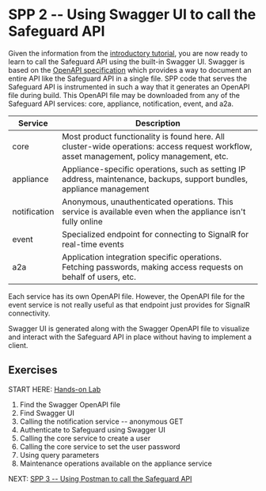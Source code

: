 # SPP 2 -- Using Swagger UI to call the Safeguard API

Given the information from the [introductory tutorial](../spp1-introduction),
you are now ready to learn to call the Safeguard API using the built-in Swagger
UI. Swagger is based on the
[OpenAPI specification](https://swagger.io/docs/specification/about/) which
provides a way to document an entire API like the Safeguard API in a single
file. SPP code that serves the Safeguard API is instrumented in such a way that
it generates an OpenAPI file during build. This OpenAPI file may be downloaded
from any of the Safeguard API services: core, appliance, notification, event,
and a2a.

|Service|Description|
|-|-|
|core|Most product functionality is found here. All cluster-wide operations: access request workflow, asset management, policy management, etc.|
|appliance|Appliance-specific operations, such as setting IP address, maintenance, backups, support bundles, appliance management|
|notification|Anonymous, unauthenticated operations. This service is available even when the appliance isn't fully online|
|event|Specialized endpoint for connecting to SignalR for real-time events|
|a2a|Application integration specific operations. Fetching passwords, making access requests on behalf of users, etc.|

Each service has its own OpenAPI file. However, the OpenAPI file for the event
service is not really useful as that endpoint just provides for SignalR
connectivity.

Swagger UI is generated along with the Swagger OpenAPI file to visualize and
interact with the Safeguard API in place without having to implement a client.

## Exercises

START HERE: [Hands-on Lab](swagger-hol.md)

1. Find the Swagger OpenAPI file
2. Find Swagger UI
3. Calling the notification service -- anonymous GET
4. Authenticate to Safeguard using Swagger UI
5. Calling the core service to create a user
6. Calling the core service to set the user password
7. Using query parameters
8. Maintenance operations available on the appliance service

NEXT: [SPP 3 -- Using Postman to call the Safeguard API](spp3-postman)